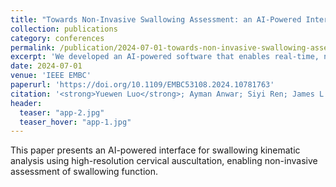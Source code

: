 ```yaml
---
title: "Towards Non-Invasive Swallowing Assessment: an AI-Powered Interface for Swallowing Kinematic Analysis using High-Resolution Cervical Auscultation"
collection: publications
category: conferences
permalink: /publication/2024-07-01-towards-non-invasive-swallowing-assessment
excerpt: 'We developed an AI-powered software that enables real-time, non-invasive swallowing assessment using HRCA signals with 99% diagnostic accuracy, offering a safe and accessible alternative to radiation-based methods'
date: 2024-07-01
venue: 'IEEE EMBC'
paperurl: 'https://doi.org/10.1109/EMBC53108.2024.10781763'
citation: '<strong>Yuewen Luo</strong>; Ayman Anwar; Siyi Ren; James L. Coyle; Ervin Sejdić. '
header:
  teaser: "app-2.jpg"
  teaser_hover: "app-1.jpg"
---
```

This paper presents an AI-powered interface for swallowing kinematic analysis using high-resolution cervical auscultation, enabling non-invasive assessment of swallowing function.
